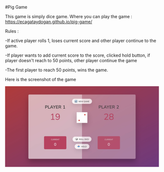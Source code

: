 #Pig Game

This game is simply dice game.
Where you can play the game : https://ecagataydogan.github.io/pig-game/

Rules :

-If active player rolls 1, loses current score and other player continue to the game.

-If player wants to add current score to the score, clicked hold button, if player doesn't reach to 50 points, other player continue the game

-The first player to reach 50 points, wins the game.

Here is the screenshot of the game

![Pig Game](pig-game.jpg)
